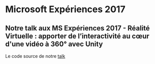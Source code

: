 # Microsoft Expériences 2017

## Notre talk aux MS Expériences 2017 - Réalité Virtuelle : apporter de l’interactivité au cœur d'une vidéo à 360° avec Unity

Le code source de notre [talk](https://experiences17.microsoft.fr/session/845349f2-7589-e711-80c2-000d3a210338)
